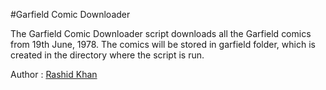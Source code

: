 #Garfield Comic Downloader

The Garfield Comic Downloader script downloads all the Garfield comics from 19th June, 1978. The comics will be stored in garfield folder, which is created in the directory where the script is run.

Author : [Rashid Khan](https://github.com/rashoodkhan)
